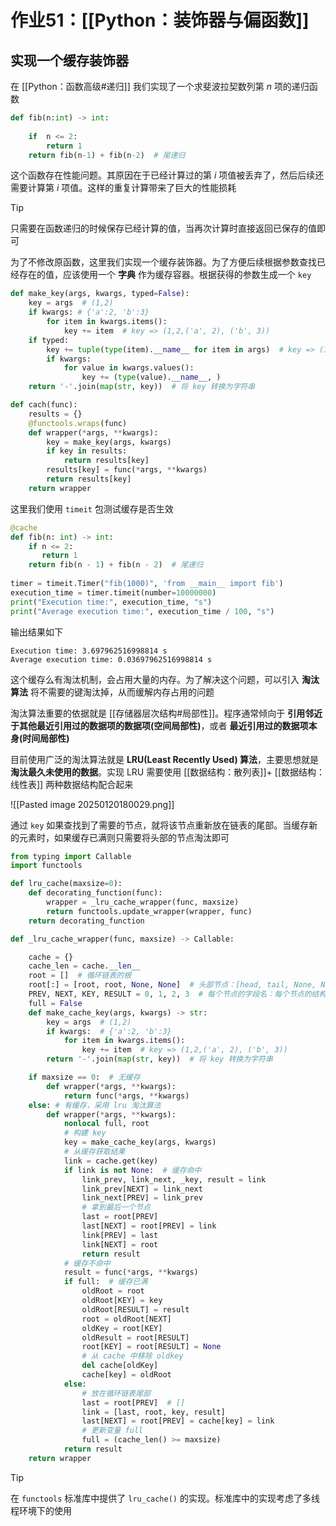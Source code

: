 # 作业51：[[Python：装饰器与偏函数]]

## 实现一个缓存装饰器

在 [[Python：函数高级#递归]] 我们实现了一个求斐波拉契数列第 $n$ 项的递归函数

```python
def fib(n:int) -> int:
    
    if  n <= 2:
        return 1
    return fib(n-1) + fib(n-2)  # 尾递归
```

这个函数存在性能问题。其原因在于已经计算过的第 $i$ 项值被丢弃了，然后后续还需要计算第 $i$ 项值。这样的重复计算带来了巨大的性能损耗

> [!tip] 
> 
> 只需要在函数递归的时候保存已经计算的值，当再次计算时直接返回已保存的值即可
> 

为了不修改原函数，这里我们实现一个缓存装饰器。为了方便后续根据参数查找已经存在的值，应该使用一个 **字典** 作为缓存容器。根据获得的参数生成一个 `key` 

```python
def make_key(args, kwargs, typed=False):
	key = args  # (1,2)
	if kwargs: # {'a':2, 'b':3}
		for item in kwargs.items():
			key += item  # key => (1,2,('a', 2), ('b', 3))
	if typed:
		key += tuple(type(item).__name__ for item in args)  # key => (1,2,('a', 2), ('b', 3), 'int', 'int')
		if kwargs:
			for value in kwargs.values():
				key += (type(value).__name__, )
	return '-'.join(map(str, key))  # 将 key 转换为字符串

def cach(func):
	results = {}
	@functools.wraps(func)
	def wrapper(*args, **kwargs):
		key = make_key(args, kwargs)
		if key in results:
			return results[key]
		results[key] = func(*args, **kwargs)
		return results[key]
	return wrapper
```

这里我们使用 `timeit` 包测试缓存是否生效

```python
@cache  
def fib(n: int) -> int:  
    if n <= 2:  
       return 1  
    return fib(n - 1) + fib(n - 2)  # 尾递归  
  
timer = timeit.Timer("fib(1000)", 'from __main__ import fib')  
execution_time = timer.timeit(number=10000000)  
print("Execution time:", execution_time, "s")  
print("Average execution time:", execution_time / 100, "s")
```

输出结果如下

```
Execution time: 3.697962516998814 s
Average execution time: 0.03697962516998814 s
```

这个缓存么有淘汰机制，会占用大量的内存。为了解决这个问题，可以引入 **淘汰算法** 将不需要的键淘汰掉，从而缓解内存占用的问题

淘汰算法重要的依据就是 [[存储器层次结构#局部性]]。程序通常倾向于 **引用邻近于其他最近引用过的数据项的数据项(空间局部性)**，或者 **最近引用过的数据项本身(时间局部性)**

目前使用广泛的淘汰算法就是 **LRU(Least Recently Used) 算法**，主要思想就是 **淘汰最久未使用的数据**。实现 LRU 需要使用 [[数据结构：散列表]]+ [[数据结构：线性表]] 两种数据结构配合起来

![[Pasted image 20250120180029.png]]

通过 `key` 如果查找到了需要的节点，就将该节点重新放在链表的尾部。当缓存新的元素时，如果缓存已满则只需要将头部的节点淘汰即可

```python
from typing import Callable
import functools

def lru_cache(maxsize=0):
    def decorating_function(func):
        wrapper = _lru_cache_wrapper(func, maxsize)
        return functools.update_wrapper(wrapper, func)
    return decorating_function

def _lru_cache_wrapper(func, maxsize) -> Callable:

    cache = {}
    cache_len = cache.__len__
    root = []  # 循环链表的根
    root[:] = [root, root, None, None]  # 头部节点：[head, tail, None, None]
    PREV, NEXT, KEY, RESULT = 0, 1, 2, 3  # 每个节点的字段名：每个节点的结构都是 [前一个节点, 下一个节点, 键, 结果]。
    full = False
    def make_cache_key(args, kwargs) -> str:
        key = args  # (1,2)
        if kwargs:  # {'a':2, 'b':3}
            for item in kwargs.items():
                key += item  # key => (1,2,('a', 2), ('b', 3))
        return '-'.join(map(str, key))  # 将 key 转换为字符串

    if maxsize == 0:  # 无缓存
        def wrapper(*args, **kwargs):
            return func(*args, **kwargs)
    else: # 有缓存，采用 lru 淘汰算法
        def wrapper(*args, **kwargs):
            nonlocal full, root
            # 构建 key
            key = make_cache_key(args, kwargs)
            # 从缓存获取结果
            link = cache.get(key)
            if link is not None:  # 缓存命中
                link_prev, link_next, _key, result = link
                link_prev[NEXT] = link_next
                link_next[PREV] = link_prev
                # 拿到最后一个节点
                last = root[PREV]
                last[NEXT] = root[PREV] = link
                link[PREV] = last
                link[NEXT] = root
                return result
            # 缓存不命中
            result = func(*args, **kwargs)
            if full:  # 缓存已满
                oldRoot = root
                oldRoot[KEY] = key
                oldRoot[RESULT] = result
                root = oldRoot[NEXT]
                oldKey = root[KEY]
                oldResult = root[RESULT]
                root[KEY] = root[RESULT] = None
                # 从 cache 中移除 oldkey
                del cache[oldKey]
                cache[key] = oldRoot
            else:
                # 放在循环链表尾部
                last = root[PREV]  # []
                link = [last, root, key, result]
                last[NEXT] = root[PREV] = cache[key] = link
                # 更新变量 full
                full = (cache_len() >= maxsize)
            return result
    return wrapper
```

> [!tip] 
> 
> 在 `functools` 标准库中提供了 `lru_cache()` 的实现。标准库中的实现考虑了多线程环境下的使用
> 
